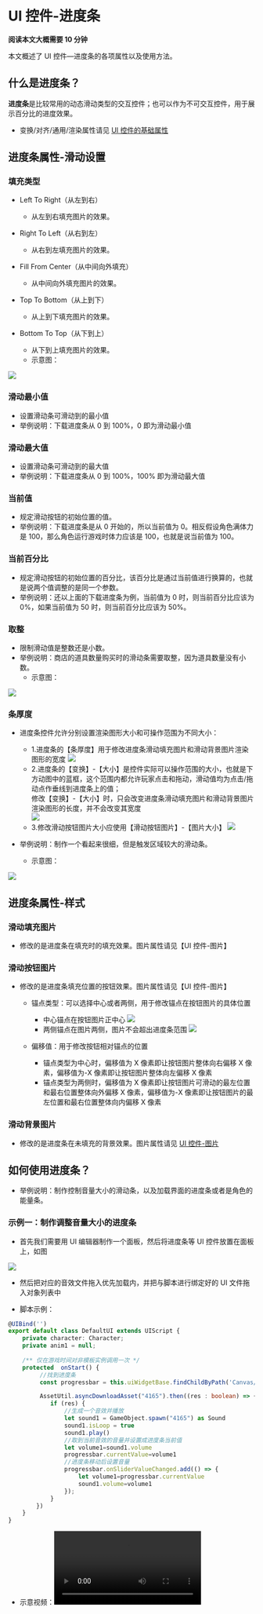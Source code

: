 # UI 控件-进度条

**阅读本文大概需要 10 分钟**

本文概述了 UI 控件—进度条的各项属性以及使用方法。

## 什么是进度条？

**进度条**是比较常用的动态滑动类型的交互控件；也可以作为不可交互控件，用于展示百分比的进度效果。

- 变换/对齐/通用/渲染属性请见 [UI 控件的基础属性](https://docs.ark.online/UI/UIWidget-BaseProperties.html)

## 进度条属性-滑动设置


### 填充类型

- Left To Right（从左到右）

  - 从左到右填充图片的效果。
- Right To Left（从右到左）

  - 从右到左填充图片的效果。
- Fill From Center（从中间向外填充）

  - 从中间向外填充图片的效果。
- Top To Bottom（从上到下）

  - 从上到下填充图片的效果。
- Bottom To Top（从下到上）

  - 从下到上填充图片的效果。
  - 示意图：

![](https://qn-cdn.233leyuan.com/online/mgp2mmOWwZn61724133629112.gif)

### 滑动最小值

- 设置滑动条可滑动到的最小值
- 举例说明：下载进度条从 0 到 100%，0 即为滑动最小值

### 滑动最大值

- 设置滑动条可滑动到的最大值
- 举例说明：下载进度条从 0 到 100%，100% 即为滑动最大值

### 当前值

- 规定滑动按钮的初始位置的值。
- 举例说明：下载进度条是从 0 开始的，所以当前值为 0。相反假设角色满体力是 100，那么角色运行游戏时体力应该是 100，也就是说当前值为 100。

### 当前百分比

- 规定滑动按钮的初始位置的百分比，该百分比是通过当前值进行换算的，也就是说两个值调整的是同一个参数。
- 举例说明：还以上面的下载进度条为例，当前值为 0 时，则当前百分比应该为 0%，如果当前值为 50 时，则当前百分比应该为 50%。

### 取整

- 限制滑动值是整数还是小数。
- 举例说明：商店的道具数量购买时的滑动条需要取整，因为道具数量没有小数。
  - 示意图：

![](https://qn-cdn.233leyuan.com/online/bjcPEUBXnbF71724133629581.gif)

### 条厚度

- 进度条控件允许分别设置渲染图形大小和可操作范围为不同大小：

  - 1.进度条的【条厚度】用于修改进度条滑动填充图片和滑动背景图片渲染图形的宽度
   ![](https://wstatic-a1.233leyuan.com/productdocs/static/boxcnhkpK45mqaE3EK8hPGSn3hJ.gif)
  - 2.进度条的【变换】-【大小】是控件实际可以操作范围的大小，也就是下方动图中的蓝框，这个范围内都允许玩家点击和拖动，滑动值均为点击/拖动点作垂线到进度条上的值；<br />修改【变换】-【大小】时，只会改变进度条滑动填充图片和滑动背景图片渲染图形的长度，并不会改变其宽度
   <br />![](https://wstatic-a1.233leyuan.com/productdocs/static/boxcnwtfzphqdjT9EY0SkdlBkkc.gif)
  - 3.修改滑动按钮图片大小应使用【滑动按钮图片】-【图片大小】
   ![](https://wstatic-a1.233leyuan.com/productdocs/static/boxcnKLl7D9Kdm2wUcEwe6kx5cd.gif)

- 举例说明：制作一个看起来很细，但是触发区域较大的滑动条。

  - 示意图：

![](https://wstatic-a1.233leyuan.com/productdocs/static/boxcnrVwwaRlMZnrIB2g61pfRX8.gif)

## 进度条属性-样式

### 滑动填充图片

- 修改的是进度条在填充时的填充效果。图片属性请见【UI 控件-图片】

### 滑动按钮图片

- 修改的是进度条填充位置的按钮效果。图片属性请见【UI 控件-图片】

  - 锚点类型：可以选择中心或者两侧，用于修改锚点在按钮图片的具体位置
    - 中心锚点在按钮图片正中心
![](https://wstatic-a1.233leyuan.com/productdocs/static/boxcn8Ip5e1uOVJ1NzpQvUWCi7f.jpg)
    - 两侧锚点在图片两侧，图片不会超出进度条范围
![](https://wstatic-a1.233leyuan.com/productdocs/static/boxcnrY2JQUtJuBA0fTh3dsGtod.jpg)

  - 偏移值：用于修改按钮相对锚点的位置
    - 锚点类型为中心时，偏移值为 X 像素即让按钮图片整体向右偏移 X 像素，偏移值为-X 像素即让按钮图片整体向左偏移 X 像素
    - 锚点类型为两侧时，偏移值为 X 像素即让按钮图片可滑动的最左位置和最右位置整体向外偏移 X 像素，偏移值为-X 像素即让按钮图片的最左位置和最右位置整体向内偏移 X 像素

### 滑动背景图片

- 修改的是进度条在未填充的背景效果。图片属性请见 [UI 控件-图片](https://docs.ark.online/UI/UIComponent-Image.html)


## 如何使用进度条？

- 举例说明：制作控制音量大小的滑动条，以及加载界面的进度条或者是角色的能量条。

### 示例一：制作调整音量大小的进度条

- 首先我们需要用 UI 编辑器制作一个面板，然后将进度条等 UI 控件放置在面板上，如图

![](https://qn-cdn.233leyuan.com/online/gnp84nCvoWUx1724133630031.png)

- 然后把对应的音效文件拖入优先加载内，并把与脚本进行绑定好的 UI 文件拖入对象列表中


- 脚本示例：

```ts
@UIBind('')
export default class DefaultUI extends UIScript {
	private character: Character;
	private anim1 = null;
	
	/** 仅在游戏时间对非模板实例调用一次 */
    protected  onStart() {
		 //找到进度条
		 const progressbar = this.uiWidgetBase.findChildByPath('Canvas/ProgressBar') as ProgressBar

		 AssetUtil.asyncDownloadAsset("4165").then((res : boolean) => {
			if (res) {
				//生成一个音效并播放
				let sound1 = GameObject.spawn("4165") as Sound
				sound1.isLoop = true
				sound1.play()
				//取到当前音效的音量并设置成进度条当前值
				let volume1=sound1.volume
				progressbar.currentValue=volume1
				//进度条移动后设置音量
				progressbar.onSliderValueChanged.add(() => {
					let volume1=progressbar.currentValue
					sound1.volume=volume1
				});
			}
		})
    }
}
```

- 示意视频：<video controls src="https://qn-cdn.233leyuan.com/online/OhyCHQ9Yd9FS1724133627151.mp4"></video>

